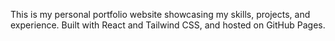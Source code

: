 This is my personal portfolio website showcasing my skills, projects, and experience.
Built with React and Tailwind CSS, and hosted on GitHub Pages.

